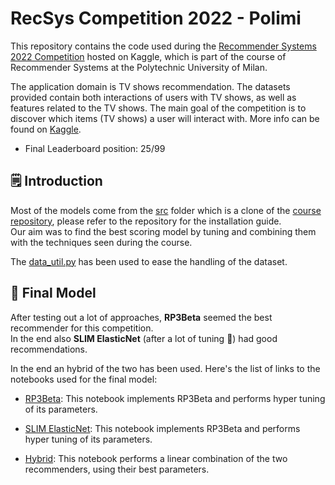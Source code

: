 # RecSys Competition 2022 - Polimi

This repository contains the code used during the [Recommender Systems 2022 Competition](https://www.kaggle.com/competitions/recommender-system-2022-challenge-polimi) hosted on Kaggle, which is part of the course of Recommender Systems at the Polytechnic University of Milan.

The application domain is TV shows recommendation. The datasets provided contain both interactions of users with TV shows, as well as features related to the TV shows. The main goal of the competition is to discover which items (TV shows) a user will interact with. More info can be found on [Kaggle](https://www.kaggle.com/competitions/recommender-system-2022-challenge-polimi).

- Final Leaderboard position: 25/99

## 🗒 Introduction

Most of the models come from the [src](/src) folder which is a clone of the [course repository](https://github.com/MaurizioFD/RecSys_Course_AT_PoliMi), please refer to the repository for the installation guide.   
Our aim was to find the best scoring model by tuning and combining them with the techniques seen during the course.

The [data_util.py](/util/data_util.py) has been used to ease the handling of the dataset.

## 🎯 Final Model

After testing out a lot of approaches, **RP3Beta** seemed the best recommender for this competition.  
In the end also **SLIM ElasticNet** (after a lot of tuning 🥵) had good recommendations.

In the end an hybrid of the two has been used.
Here's the list of links to the notebooks used for the final model:

- [RP3Beta](/notebooks/RP3_Beta_HT.ipynb): This notebook implements RP3Beta and performs hyper tuning of its parameters.

- [SLIM ElasticNet](/notebooks/SLIM_ElasticNet_HT.ipynb): This notebook implements RP3Beta and performs hyper tuning of its parameters.

- [Hybrid](/notebooks/Hybrid_RP3Beta_SLIMElasticNet_HT.ipynb): This notebook performs a linear combination of the two recommenders, using their best parameters.
